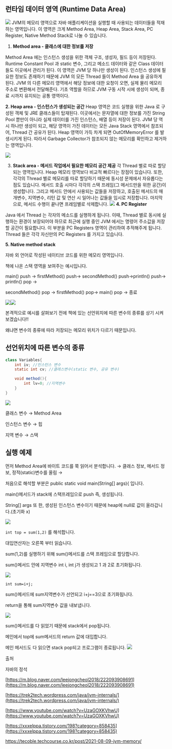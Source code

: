## 런타임 데이터 영역 (Runtime Data Area)
![](https://velog.velcdn.com/images/jifrozen/post/380949f2-45e7-4740-8c1c-bfc670668f56/image.png)
JVM의 메모리 영역으로 자바 애플리케이션을 실행할 때 사용되는 데이터들을 적재하는 영역입니다. 이 영역은 크게 Method Area, Heap Area, Stack Area, PC Register, Native Method Stack로 나눌 수 있습니다.

1.  **Method area - 클래스에 대한 정보를 저장**

Method Area 에는 인스턴스 생성을 위한 객체 구조, 생성자, 필드 등이 저장된다. Runtime Constant Pool 과 static 변수, 그리고 메소드 데이터와 같은 Class 데이터들도 이곳에서 관리가 된다. 이 영역은 JVM 당 하나만 생성이 된다. 인스턴스 생성에 필요한 정보도 존재하기 때문에 JVM 의 모든 Thread 들이 Method Area 을 공유하게 된다. JVM 의 다른 메모리 영역에서 해당 정보에 대한 요청이 오면, 실제 물리 메모리 주소로 변환해서 전달해준다. 기초 역할을 하므로 JVM 구동 시작 시에 생성이 되며, 종료 시까지 유지되는 공통 영역이다.

**2. Heap area - 인스턴스가 생성되는 공간**
Heap 영역은 코드 실행을 위한 Java 로 구성된 객체 및 JRE 클래스들이 탑재된다. 이곳에서는 문자열에 대한 정보를 가진 String Pool 뿐만이 아니라 실제 데이터를 가진 인스턴스, 배열 등이 저장이 된다. JVM 당 역시 하나만 생성이 되고, 해당 영역이 가진 데이터는 모든 Java Stack 영역에서 참조되어, Thread 간 공유가 된다. Heap 영역이 가득 차게 되면 OutOfMemoryError 를 발생시키게 된다. 따라서 Garbage Collector가 참조되지 않는 메모리를 확인하고 제거하는 영역입니다.

![](https://velog.velcdn.com/images/jifrozen/post/ee73ae04-add4-4674-831c-c8b16d3b08fd/image.png)


3. **Stack area - 메서드 작업에서 필요한 메모리 공간 제공**
각 Thread 별로 따로 할당되는 영역입니다. Heap 메모리 영역보다 비교적 빠르다는 장점이 있습니다. 또한, 각각의 Thread 별로 메모리를 따로 할당하기 때문에 동시성 문제에서 자유롭다는 점도 있습니다.
메서드 호출 시마다 각각의 스택 프레임(그 메서드만을 위한 공간)이 생성합니다. 그리고 메서드 안에서 사용되는 값들을 저장하고, 호출된 메서드의 매개변수, 지역변수, 리턴 값 및 연산 시 일어나는 값들을 임시로 저장합니다. 마지막으로, 메서드 수행이 끝나면 프레임별로 삭제합니다.
![](https://velog.velcdn.com/images/jifrozen/post/b306b022-82c9-4e54-87e8-1af9df9c967e/image.png)
**4. PC Register**

Java 에서 Thread 는 각자의 메소드를 실행하게 됩니다. 이때, Thread 별로 동시에 실행하는 환경이 보장되어야 하므로 최근에 실행 중인 JVM 에서는 명령어 주소값을 저장할 공간이 필요합니다. 이 부분을 PC Registers 영역이 관리하여 추적해주게 됩니다. Thread 들은 각각 자신만의 PC Registers 를 가지고 있습니다.

**5. Native method stack**

자바 외 언어로 작성된 네이티브 코드를 위한 메모리 영역입니다.



책에 나온 스택 영역을 보여주는 예시입니다.

main() push → firstMethod() push→ secondMethod() push→println() push→ println() pop →

secondMethod() pop → firstMethod() pop→ main() pop → 종료


![](https://velog.velcdn.com/images/jifrozen/post/709d68c9-d8e5-498a-b791-3fbd119a31e8/image.png)![](https://velog.velcdn.com/images/jifrozen/post/54e6f8d5-bc58-46c0-9f2c-04d205bf1583/image.png)



본격적으로 예시를 살펴보기 전에 책에 있는 선언위치에 따른 변수의 종류를 상기 시켜보겠습니다!!

왜냐면 변수의 종류에 따라 저장되는 메모리 위치가 다르기 때문입니다.


## 선언위치에 따른 변수의 종류

```java
class Variables{
	int iv; //인스턴스 변수
	static int cv; //클래스변수(static 변수, 공유 변수)

	void method(){
		int lv=0; //지역변수
	}
}
```
![](https://velog.velcdn.com/images/jifrozen/post/b57fec4f-778b-4175-a430-ee75dc7fe6dc/image.png)

클래스 변수 → Method Area

인스턴스 변수 → 힙

지역 변수 → 스택


## 실행 예제

먼저 Method Area에 바이트 코드를 쭉 읽어서 분석합니다. → 클래스 정보, 메서드 정보, 정적(static)변수를 올림 →

처음으로 해석할 부분은 public static void main(String[] args){ 입니다.

main()메서드가 stack에 스택프레임으로 push 즉, 생성됩니다.

String[] args 또 한, 생성된 인스턴스 변수이기 때문에 heap에 null로 값이 올라갑니다.(초기화 x)

![](https://velog.velcdn.com/images/jifrozen/post/083d2e62-9ba4-4cec-902d-1ec38ec212ff/image.png)


`int top = sum(1,2)` 를 해석합니다.

대입연산자는 오른쪽 부터 읽습니다.

sum(1,2)를 실행하기 위해 sum()메서드를 스택 프레임으로 할당합니다.

sum()메서드 안에 지역변수 int i, int j가 생성되고 1 과 2로 초기화됩니다.

![](https://velog.velcdn.com/images/jifrozen/post/2f35d12c-f386-468a-9207-d39be58c2b48/image.png)


`int sum=i+j;`

sum()메서드에 sum지역변수가 선언되고 i+j==3으로 초기화됩니다.

return을 통해 sum지역변수 값을 내보냅니다.

![](https://velog.velcdn.com/images/jifrozen/post/94a007cf-cc13-4522-9986-4430418094a6/image.png)

sum()메서드를 다 읽었기 때문에 stack에서 pop됩니다.

메인에서 top에 sum메서드의 return 값에 대입합니다.

메인 메서드도 다 읽으면 stack pop되고 프로그램이 종료됩니다.
![](https://velog.velcdn.com/images/jifrozen/post/a8d6c3dc-a4ae-4236-99f6-6dd98d030297/image.png)


출처

자바의 정석

[https://m.blog.naver.com/leejongcheol2018/222093908691](https://m.blog.naver.com/leejongcheol2018/222093908691)

[https://trek2tech.wordpress.com/java/jvm-internals/](https://trek2tech.wordpress.com/java/jvm-internals/)

 [https://www.youtube.com/watch?v=UzaGOXKVhwU](https://www.youtube.com/watch?v=UzaGOXKVhwU)

[https://xxxelppa.tistory.com/198?category=858435](https://xxxelppa.tistory.com/198?category=858435)

https://tecoble.techcourse.co.kr/post/2021-08-09-jvm-memory/
